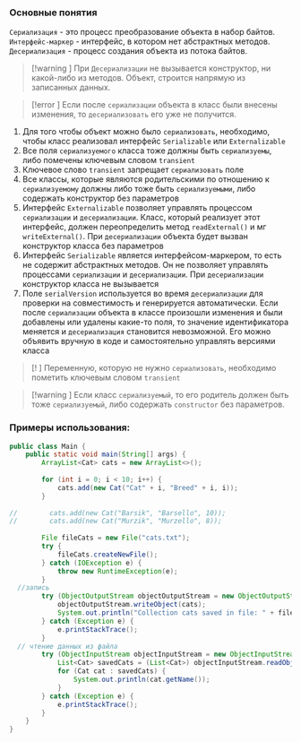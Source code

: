 ### Основные понятия

`Сериализация` - это процесс преобразование объекта в набор байтов.
`Интерфейс-маркер` - интерфейс, в котором нет абстрактных методов.
`Десериализация` - процесс создания объекта из потока байтов. 

>[!warning ] При `Десериализации` не вызывается конструктор, ни какой-либо из методов. Объект, строится напрямую из записанных данных.

>[!error ] Если после `сериализации` объекта в класс были внесены изменения, то `десериализовать` его уже не получится.

1. Для того чтобы объект можно было `сериализовать`, необходимо, чтобы класс реализовал интерфейс `Serializable` или `Externalizable`
2. Все поля `сериализуемого` класса тоже должны быть `сериализуемы`, либо помечены ключевым словом `transient`
3. Ключевое слово `transient` запрещает `сериализовать` поле
4. Все классы, которые являются родительскими по отношению к `сериализуемому` должны либо тоже быть `сериализуемыми`, либо содержать конструктор без параметров
5. Интерфейс `Externalizable` позволяет управлять процессом `сериализации` и `десериализации`. Класс, который реализует этот интерфейс, должен переопределить метод `readExternal()` и мг `writeExternal()`. При `десериализации` объекта будет вызван конструктор класса без параметров
6. Интерфейс `Serializable` является интерфейсом-маркером, то есть не содержит абстрактных методов. Он не позволяет управлять процессами `сериализации` и `десериализации`. При `десериализации` конструктор класса не вызывается
7. Поле `serialVersion` используется во время `десериализации` для проверки на совместимость и генерируется aвтоматически. Если после `сериализации` объекта в классе произошли изменения и были добавлены или удалены какие-то поля, то значение идентификатора меняется и `десериализация` становится невозможной. Его можно объявить вручную в коде и самостоятельно управлять версиями класса

>[! ] Переменную, которую не нужно `сериализовать`, необходимо пометить ключевым словом `transient`

>[!warning ] Если класс `сериализуемый`, то его родитель должен быть тоже `сериализуемый`, либо содержать `constructor` без параметров.
### Примеры использования:

```java
public class Main {  
    public static void main(String[] args) {  
        ArrayList<Cat> cats = new ArrayList<>();  
  
        for (int i = 0; i < 10; i++) {  
            cats.add(new Cat("Cat" + i, "Breed" + i, i));  
        }  
  
//        cats.add(new Cat("Barsik", "Barsello", 10));  
//        cats.add(new Cat("Murzik", "Murzello", 8));  
  
        File fileCats = new File("cats.txt");  
        try {  
            fileCats.createNewFile();  
        } catch (IOException e) {  
            throw new RuntimeException(e);  
        }  
  //запись
        try (ObjectOutputStream objectOutputStream = new ObjectOutputStream(new FileOutputStream(fileCats))) {  
            objectOutputStream.writeObject(cats);  
            System.out.println("Collection cats saved in file: " + fileCats.getName());  
        } catch (Exception e) {  
            e.printStackTrace();  
        }  
  // чтение данных из файла
        try (ObjectInputStream objectInputStream = new ObjectInputStream(new FileInputStream(fileCats))) {  
            List<Cat> savedCats = (List<Cat>) objectInputStream.readObject();  
            for (Cat cat : savedCats) {  
                System.out.println(cat.getName());  
            }  
        } catch (Exception e) {  
            e.printStackTrace();  
        }  
    }  
}
```


